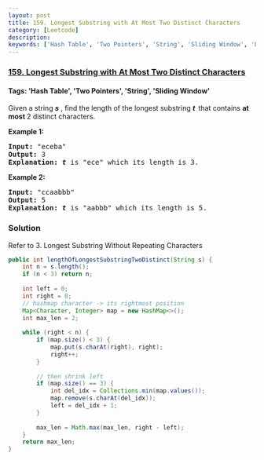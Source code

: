 ```yaml
---
layout: post
title: 159. Longest Substring with At Most Two Distinct Characters
category: [Leetcode]
description: 
keywords: ['Hash Table', 'Two Pointers', 'String', 'Sliding Window', 'Leetcode', 'Hard']
---
```

### [159. Longest Substring with At Most Two Distinct Characters](https://leetcode.com/problems/longest-substring-with-at-most-two-distinct-characters)

#### Tags: 'Hash Table', 'Two Pointers', 'String', 'Sliding Window'

<div class="content__u3I1 question-content__JfgR"><div><p>Given a string <strong><em>s</em></strong> , find the length of the longest substring <strong><em>t  </em></strong>that contains <strong>at most </strong>2 distinct characters.</p>
<p><strong>Example 1:</strong></p>
<pre><strong>Input:</strong> "eceba"
<strong>Output: </strong>3
<strong>Explanation: <em>t</em></strong><em> </em>is "ece" which its length is 3.
</pre>
<p><strong>Example 2:</strong></p>
<pre><strong>Input:</strong> "ccaabbb"
<strong>Output: </strong>5
<strong>Explanation: <em>t</em></strong><em> </em>is "aabbb" which its length is 5.
</pre></div></div>

### Solution
Refer to 3. Longest Substring Without Repeating Characters
```java
public int lengthOfLongestSubstringTwoDistinct(String s) {
    int n = s.length();
    if (n < 3) return n;
    
    int left = 0;
    int right = 0;
    // hashmap character -> its rightmost position 
    Map<Character, Integer> map = new HashMap<>();
    int max_len = 2;
    
    while (right < n) {
        if (map.size() < 3) {
            map.put(s.charAt(right), right);
            right++;
        }
        
        // then shrink left
        if (map.size() == 3) {
            int del_idx = Collections.min(map.values());
            map.remove(s.charAt(del_idx));
            left = del_idx + 1;
        }
        
        max_len = Math.max(max_len, right - left);
    }
    return max_len;
}
```
